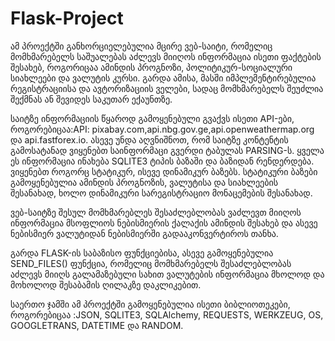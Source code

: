 # Flask-Project
ამ პროექტში განხორციელებულია მცირე ვებ-საიტი, რომელიც მომხმარებელს საშუალებას აძლევს მიიღოს ინფორმაცია ისეთი ფაქტების შესახებ, როგორიცაა ამინდის პროგნოზი, პოლიტიკურ-სოციალური სიახლეები და ვალუტის კურსი. გარდა ამისა, მასში იმპლემენტირებულია რეგისტრაციისა და ავტორიზაციის ველები, სადაც მომხმარებელს შეუძლია შექმნას ან შევიდეს საკუთარ ექაუნთზე. 

საიტზე ინფორმაციის წყაროდ გამოყენებული გვაქვს ისეთი API-ები, როგორებიცაა:API: pixabay.com,api.nbg.gov.ge,api.openweathermap.org და api.fastforex.io. ასევე უნდა აღვნიშნოთ, რომ საიტზე კონტენტის გამოსატანად ვიყენებთ საინფორმაცი გვერდი ტაბულას PARSING-ს. ყველა ეს ინფორმაცია ინახება SQLITE3 ტიპის ბაზაში და ბაზიდან რენდერდება. ვიყენებთ როგორც სტატიკურ, ისევე დინამიკურ ბაზებს. სტატიკური ბაზები გამოყენებულია ამინდის პროგნოზის, ვალუტისა და სიახლეების შესანახად, ხოლო დინამიკური სარეგისტრაციო მონაცემების შესანახად.

ვებ-საიტზე შესულ მომხმარებლეს შესაძლებლობას ვაძლევთ მიიღოს ინფორმაცია მსოფლიოს ნებისმიერის ქალაქის ამინდის შესახებ და ასევე ნებისმიერ ვალუტიდან ნებისმიერში გადააკონვერტიროს თანხა.

გარდა FLASK-ის საბაზისო ფუნქციებისა, ასევე გამოყენებულია SEND_FILES() ფუნქცია, რომელიც მომხმარებელს შესაძლებლობას აძლევს მიიღს გალამაზებული სახით ვალუტების ინფორმაცია მხოლოდ და მოხოლოდ შესაბამის ღილაკზე დაკლიკებით.

საერთო ჯამში ამ პროექტში გამოყენებულია ისეთი ბიბლიოთეკები, როგორებიცაა :JSON, SQLITE3, SQLAlchemy, REQUESTS, WERKZEUG, OS, GOOGLETRANS, DATETIME და  RANDOM.

